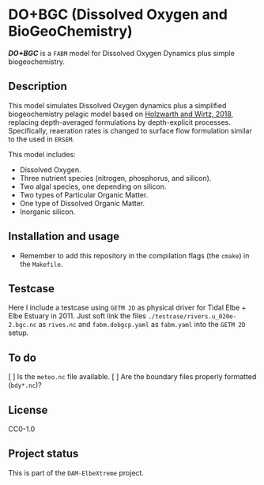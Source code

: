# DO+BGC (Dissolved Oxygen and BioGeoChemistry)

***DO+BGC*** is a `FABM` model for Dissolved Oxygen Dynamics plus simple biogeochemistry.

## Description
This model simulates Dissolved Oxygen dynamics plus a simplified biogeochemistry pelagic model based on [Holzwarth and Wirtz, 2018](https://doi.org/10.1016/j.ecss.2018.01.020), replacing depth-averaged formulations by depth-explicit processes.
Specifically, reaeration rates is changed to surface flow formulation similar to the used in `ERSEM`. 

This model includes:

* Dissolved Oxygen.
* Three nutrient species (nitrogen, phosphorus, and silicon).
* Two algal species, one depending on silicon.
* Two types of Particular Organic Matter.
* One type of Dissolved Organic Matter.
* Inorganic silicon.

## Installation and usage

* Remember to add this repository in the compilation flags (the `cmake`) in the `Makefile`. 

## Testcase
Here I include a testcase using `GETM 2D` as physical driver for Tidal Elbe + Elbe Estuary in 2011.
Just soft link the files `./testcase/rivers.u_020e-2.bgc.nc` as `rives.nc` and `fabm.dobgcp.yaml` as `fabm.yaml` into the `GETM 2D` setup.

## To do

[ ] Is the `meteo.nc` file available.
[ ] Are the boundary files properly formatted (`bdy*.nc`)?


## License
CC0-1.0

## Project status
This is part of the `DAM-ElbeXtreme` project.